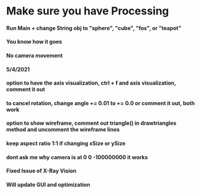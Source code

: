 # Make sure you have Processing

#### Run Main + change String obj to "sphere", "cube", "fox", or "teapot"
#### You know how it goes
#### No camera movement

#### 5/4/2021
#### option to have the axis visualization, ctrl + f and axis visualization, comment it out
#### to cancel rotation, change angle += 0.01 to += 0.0 or comment it out, both work
#### option to show wireframe, comment out triangle() in drawtriangles method and uncomment the wireframe lines
#### keep aspect ratio 1:1 if changing xSize or ySize
#### dont ask me why camera is at 0 0 -100000000 it works
#### Fixed Issue of X-Ray Vision
#### Will update GUI and optimization
